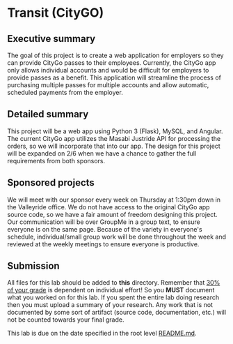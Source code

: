 # Transit (CityGO)

## Executive summary

The goal of this project is to create a web application for employers so they can provide CityGo passes to their employees. Currently, the CityGo app only allows individual accounts and would be difficult for employers to provide passes as a benefit. This application will streamline the process of purchasing multiple passes for multiple accounts and allow automatic, scheduled payments from the employer. 

## Detailed summary

This project will be a web app using Python 3 (Flask), MySQL, and Angular. The current CityGo app utilizes the Masabi Justride API for processing the orders, so we will incorporate that into our app. The design for this project will be expanded on 2/6 when we have a chance to gather the full requirements from both sponsors.

## Sponsored projects

We will meet with our sponsor every week on Thursday at 1:30pm down in the Valleyride office. We do not have access to the original CityGo app source code, so we have a fair amount of freedom designing this project. Our communication will be over GroupMe in a group text, to ensure everyone is on the same page. Because of the variety in everyone's schedule, individual/small group work will be done throughout the week and reviewed at the weekly meetings to ensure everyone is productive. 

## Submission

All files for this lab should be added to **this** directory. Remember that [30% of your grade](../../docs/syllabus.md#grading) is dependent on individual effort! So you **MUST** document what you worked on for this lab. If you spent the entire lab doing research then you must upload a summary of your research. Any work that is not documented by some sort of artifact (source code, documentation, etc.) will not be counted towards your final grade.

This lab is due on the date specified in the root level [README.md](../../README.md).
